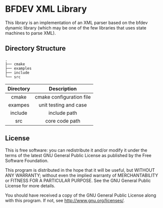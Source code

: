 # BFDEV XML Library

This library is an implementation of an XML parser based on the bfdev dynamic library (which may be one of the few libraries that uses state machines to parse XML).

## Directory Structure

```
.
├── cmake
├── examples
├── include
└── src
```

| Directory |       Description        |
| :-------: | :----------------------: |
|   cmake   | cmake configuration file |
|  exampes  |  unit testing and case   |
|  include  |       include path       |
|    src    |      core code path      |

## License

This is free software: you can redistribute it and/or modify it under the terms of the latest GNU General Public License as published by the Free Software Foundation.

This program is distributed in the hope that it will be useful, but WITHOUT ANY WARRANTY; without even the implied warranty of MERCHANTABILITY or FITNESS FOR A PARTICULAR PURPOSE. See the GNU General Public License for more details.

You should have received a copy of the GNU General Public License along with this program. If not, see http://www.gnu.org/licenses/.
